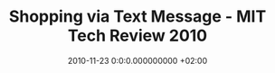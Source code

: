 ---
title: Shopping via Text Message - MIT Tech Review 2010
date: 2010-11-23 0:0:0.000000000 +02:00
external_link: https://www.technologyreview.com/s/421784/shopping-via-text-message/
thumbnail: /assets/press/20101123-technologyreview.png
---